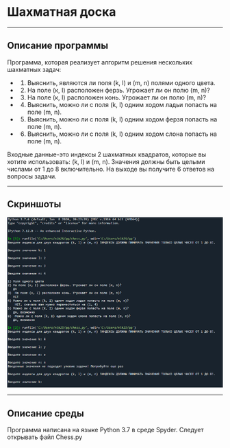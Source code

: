 # Шахматная доска
___
## Описание программы 
Программа, которая реализует алгоритм решения нескольких шахматных задач:
- 1) Выяснить, являются ли поля (k, I) и (m, n) полями одного цвета.
- 2) На поле (к, I) расположен ферзь. Угрожает ли он полю (m, n)?
- 3) На поле (к, I) расположен конь. Угрожает ли он полю (m, n)?
- 4) Выяснить, можно ли с поля (k, I) одним ходом ладьи попасть на поле (m, n).
- 5) Выяснить, можно ли с поля (k, I) одним ходом ферзя попасть на поле (m, n).
- 6) Выяснить, можно ли с поля (k, I) одним ходом слона попасть на поле (m, n).

Входные данные-это индексы 2 шахматных квадратов, которые вы хотите использовать: (k, l) и (m, n). Значения должны быть целыми числами от 1 до 8 включительно. На выходе вы получите 6 ответов на вопросы задачи. 
___
## Cкриншоты
![Иллюстрация к проекту](https://github.com/Pankratov25/chess/blob/main/Screenshots/Screenshot_1.png)
___
## Описание среды 
 Программа написана на языке Python 3.7 в среде Spyder. Следует открывать файл Chess.py
